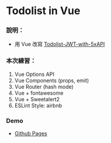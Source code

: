 # Todolist in Vue

### 說明：

- 用 Vue 改寫 [Todolist-JWT-with-5xAPI](https://github.com/WOOWOOYONG/Todolist-JWT-with-5xAPI)

### 本次練習：

1. Vue Options API
2. Vue Components (props, emit)
3. Vue Router (hash mode)
4. Vue + fontawesome
5. Vue + Sweetalert2
6. ESLint Style: airbnb

### Demo

- [Github Pages](https://woowooyong.github.io/Vue-Todolist-with-5xAPI/#/)
